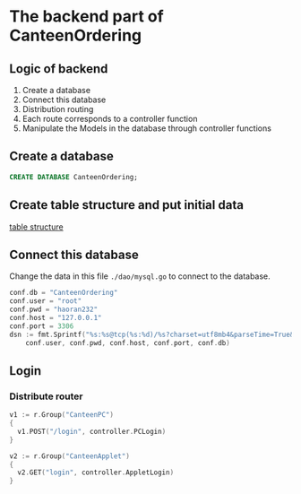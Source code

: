 # The backend part of CanteenOrdering

## Logic of backend

1. Create a database
2. Connect this database
3. Distribution routing
4. Each route corresponds to a controller function
5. Manipulate the Models in the database through controller functions

## Create a database

```sql
CREATE DATABASE CanteenOrdering;
```

## Create table structure and put initial data

[table structure](https://github.com/haoran-mc/CanteenOrdering/blob/backend/backend/model/model.go)

## Connect this database

Change the data in this file `./dao/mysql.go` to connect to the database.

```go
conf.db = "CanteenOrdering"
conf.user = "root"
conf.pwd = "haoran232"
conf.host = "127.0.0.1"
conf.port = 3306
dsn := fmt.Sprintf("%s:%s@tcp(%s:%d)/%s?charset=utf8mb4&parseTime=True&loc=Local",
    conf.user, conf.pwd, conf.host, conf.port, conf.db)
```

## Login

### Distribute router

```go
v1 := r.Group("CanteenPC")
{
  v1.POST("/login", controller.PCLogin)
}

v2 := r.Group("CanteenApplet")
{
  v2.GET("login", controller.AppletLogin)
}
```
